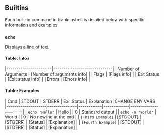 
## Builtins

Each built-in command in frankenshell is detailed below with specific information and examples.

### `echo`
Displays a line of text.

#### Table: Infos
|-----------------------|------------------------------|
| Number of Arguments   | [Number of arguments info]   |
| Flags                 | [Flags info]                 |
| Exit Status           | [Exit status info]           |
| Errors                | [Errors info]                |

#### Table: Examples
| Cmd                | STDOUT        | STDERR     | Exit Status | Explanation           |CHANGE ENV VARS
|--------------------|---------------|------------|-------------|-----------------------|
| `echo "Hello"`     | Hello         |            | 0           | Standard output       |
| `echo -n "World"`  | World         |            | 0           | No newline at the end |
| `[Third Example]`  | [STDOUT]      | [STDERR]   | [Status]    | [Explanation]         |
| `[Fourth Example]` | [STDOUT]      | [STDERR]   | [Status]    | [Explanation]         |
